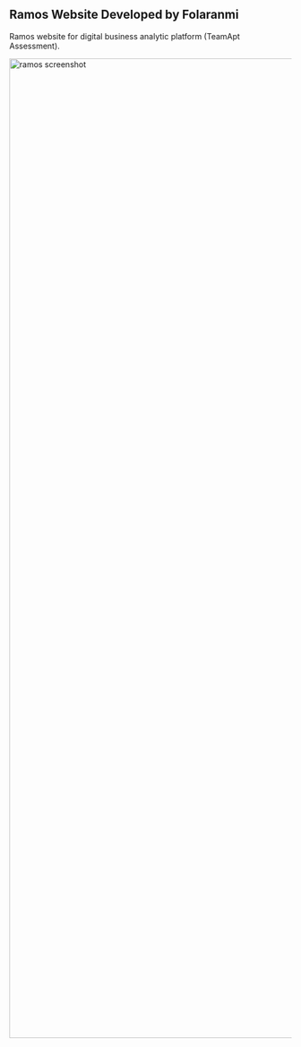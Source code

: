 
## Ramos Website Developed by Folaranmi

Ramos website for digital business analytic platform (TeamApt Assessment).

<img width="1750" alt="ramos screenshot" src="https://github.com/folaranmi/ramos-website/assets/6519858/0e7f5cad-498d-4272-b8e6-9085d01e1e7c">

